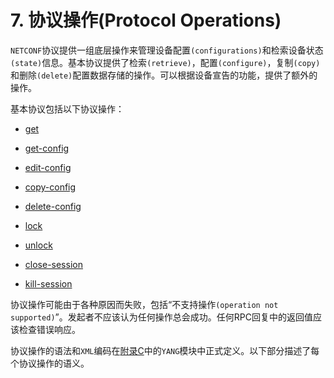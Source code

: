 # 7. 协议操作(Protocol Operations)

`NETCONF`协议​​提供一组底层操作来管理设备配置`(configurations)`和检索设备状态`(state)`信息。基本协议提供了检索`(retrieve)`，配置`(configure)`，复制`(copy)`和删除`(delete)`配置数据存储的操作。可以根据设备宣告的功能，提供了额外的操作。

基本协议包括以下协议操作：

- [get](get.md)

- [get-config](get-config.md)

- [edit-config](eidt-config.md)

- [copy-config](copy-config.md)

- [delete-config](delete-config.md)

- [lock](lock.md)

- [unlock](unlock.md)

- [close-session](close-session.md)

- [kill-session](kill-session.md)

协议操作可能由于各种原因而失败，包括“不支持操作`(operation not supported)`”。发起者不应该认为任何操作总会成功。任何RPC回复中的返回值应该检查错误响应。

协议操作的语法和`XML`编码在[附录C](https://tools.ietf.org/html/rfc6241#appendix-C)中的`YANG`模块中正式定义。以下部分描述了每个协议操作的语义。
